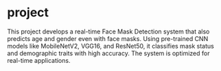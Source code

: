 # project
This project develops a real-time Face Mask Detection system that also predicts age and gender even with face masks. Using pre-trained CNN models like MobileNetV2, VGG16, and ResNet50, it classifies mask status and demographic traits with high accuracy. The system is optimized for real-time applications.
